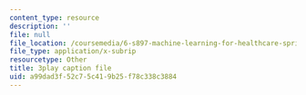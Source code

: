 ```yaml
---
content_type: resource
description: ''
file: null
file_location: /coursemedia/6-s897-machine-learning-for-healthcare-spring-2019/a99dad3f52c75c419b25f78c338c3884_shuV1tJbTU.vtt
file_type: application/x-subrip
resourcetype: Other
title: 3play caption file
uid: a99dad3f-52c7-5c41-9b25-f78c338c3884
---
```


